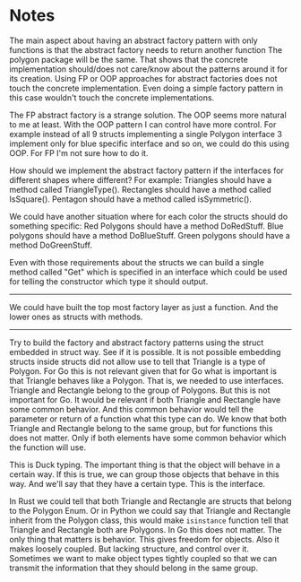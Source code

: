 
# Notes

The main aspect about having an abstract factory pattern with only functions
is that the abstract factory needs to return another function
The polygon package will be the same. That shows that the concrete implementation
should/does not care/know about the patterns around it for its creation.
Using FP or OOP approaches for abstract factories does not touch the
concrete implementation.
Even doing a simple factory pattern in this case wouldn't touch the
concrete implementations.

The FP abstract factory is a strange solution.
The OOP seems more natural to me at least.
With the OOP pattern I can control have more control.
For example instead of all 9 structs implementing a single Polygon
interface 3 implement only for blue specific interface and so on,
we could do this using OOP. For FP I'm not sure how to do it.

How should we implement the abstract factory pattern if the interfaces for
different shapes where different?
For example:
Triangles should have a method called TriangleType().
Rectangles should have a method called IsSquare().
Pentagon should have a method called isSymmetric().

We could have another situation where for each color the structs should do
something specific:
Red Polygons should have a method DoRedStuff.
Blue polygons should have a method DoBlueStuff.
Green polygons should have a method DoGreenStuff.

Even with those requirements about the structs we can build a single method called
"Get" which is specified in an interface which could be used for telling the
constructor which type it should output.

---

We could have built the top most factory layer as just a function.
And the lower ones as structs with methods.

---

Try to build the factory and abstract factory patterns using the struct
embedded in struct way. See if it is possible.
It is not possible embedding structs inside structs did not allow use to
tell that Triangle is a type of Polygon.
For Go this is not relevant given that for Go what is important is that
Triangle behaves like a Polygon.
That is, we needed to use interfaces.
Triangle and Rectangle belong to the group of Polygons.
But this is not important for Go. It would be relevant if both Triangle and
Rectangle have some common behavior.
And this common behavior would tell the parameter or return of a function
what this type can do.
We know that both Triangle and Rectangle belong to the same group, but for
functions this does not matter. Only if both elements have some common
behavior which the function will use.

This is Duck typing.
The important thing is that the object will behave in a certain way.
If this is true, we can group those objects that behave in this way.
And we'll say that they have a certain type.
This is the interface.

In Rust we could tell that both Triangle and Rectangle are structs that belong
to the Polygon Enum.
Or in Python we could say that Triangle and Rectangle inherit from the Polygon
class, this would make `isinstance` function tell that Triangle and Rectangle
both are Polygons.
In Go this does not matter. The only thing that matters is behavior.
This gives freedom for objects.
Also it makes loosely coupled.
But lacking structure, and control over it.
Sometimes we want to make object types tightly coupled so that we can transmit
the information that they should belong in the same group.
